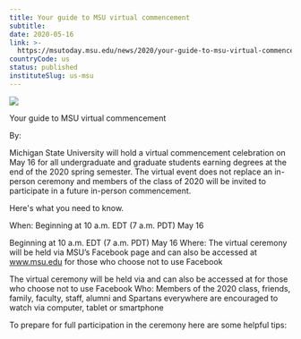 ```yaml
---
title: Your guide to MSU virtual commencement
subtitle: 
date: 2020-05-16
link: >-
  https://msutoday.msu.edu/news/2020/your-guide-to-msu-virtual-commencement/
countryCode: us
status: published
instituteSlug: us-msu
---
```

![](https://msutoday.msu.edu/_/img/assets/2012/commencement-cap.jpg)

Your guide to MSU virtual commencement

By:

Michigan State University will hold a virtual commencement celebration on May 16 for all undergraduate and graduate students earning degrees at the end of the 2020 spring semester. The virtual event does not replace an in-person ceremony and members of the class of 2020 will be invited to participate in a future in-person commencement.

Here's what you need to know.

When: Beginning at 10 a.m. EDT (7 a.m. PDT) May 16

Beginning at 10 a.m. EDT (7 a.m. PDT) May 16 Where: The virtual ceremony will be held via MSU’s Facebook page and can also be accessed at www.msu.edu for those who choose not to use Facebook

The virtual ceremony will be held via and can also be accessed at for those who choose not to use Facebook Who: Members of the 2020 class, friends, family, faculty, staff, alumni and Spartans everywhere are encouraged to watch via computer, tablet or smartphone

To prepare for full participation in the ceremony here are some helpful tips: